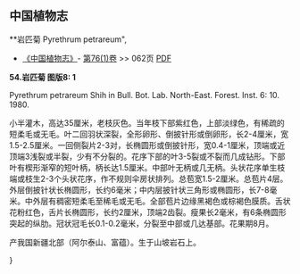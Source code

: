 
## 中国植物志

**岩匹菊 Pyrethrum petrareum",

* [《中国植物志》](http://www.iplant.cn/frps)- [第76(1)卷](http://www.iplant.cn/frps/vol/76(1)) >> 062页 [PDF](http://www.iplant.cn/frps/pdf/76(1)/062.PDF)

**54.岩匹菊 图版8: 1**

Pyrethrum petrareum Shih in Bull. Bot. Lab. North-East. Forest. Inst. 6: 10. 1980.

小半灌木，高达35厘米，老枝灰色。当年枝下部紫红色，上部淡绿色，有稀疏的短柔毛或无毛。叶二回羽状深裂，全形卵形、倒披针形或倒卵形，长2-4厘米，宽1.5-2.5厘米。一回侧裂片2-3对，长椭圆形或倒披针形，宽0.4-1厘米，顶端或近顶端3浅裂或半裂，少有不分裂的。花序下部的叶3-5裂或不裂而几成钻形。下部叶有楔形渐窄的短叶柄，柄长达1.5厘米。中部叶无柄或几无柄。头状花序单生枝端或枝生2-3个头状花序，作不规则伞房状排列。总苞宽1.5-2厘米。总苞片4层。外层倒披针状长椭圆形，长约6毫米；中内层披针状三角形或椭圆形，长7-8毫米。中外层有稠密短柔毛至稀毛或无毛。全部苞片边缘黑褐色或棕褐色膜质。舌状花粉红色，舌片长椭圆形，长约2厘米，顶端2齿裂。瘦果长2毫米，有6条椭圆形突起的纵肋。冠状冠毛长0.1-0.2毫米，分裂至中部或几达基部。花果期8月。

产我国新疆北部（阿尔泰山、富蕴）。生于山坡岩石上。

}
